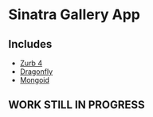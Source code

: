 # Sinatra Gallery App

## Includes
- [Zurb 4](https://github.com/zurb/foundation)
- [Dragonfly](https://github.com/markevans/dragonfly)
- [Mongoid](https://github.com/mongoid/mongoid)

## WORK STILL IN PROGRESS
